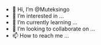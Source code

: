 - 👋 Hi, I’m @Muteksingo
- 👀 I’m interested in ...
- 🌱 I’m currently learning ...
- 💞️ I’m looking to collaborate on ...
- 📫 How to reach me ...

<!---
Muteksingo/Muteksingo is a ✨ special ✨ repository because its `README.md` (this file) appears on your GitHub profile.
You can click the Preview link to take a look at your changes.
--->
